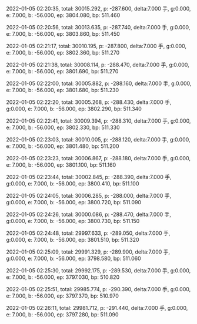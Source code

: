 2022-01-05 02:20:35, total: 30015.292, p: -287.600, delta:7.000 手, g:0.000, e: 7.000, b: -56.000, ep: 3804.080, bp: 511.460

2022-01-05 02:20:56, total: 30013.635, p: -287.740, delta:7.000 手, g:0.000, e: 7.000, b: -56.000, ep: 3803.860, bp: 511.450

2022-01-05 02:21:17, total: 30010.195, p: -287.800, delta:7.000 手, g:0.000, e: 7.000, b: -56.000, ep: 3802.360, bp: 511.270

2022-01-05 02:21:38, total: 30008.114, p: -288.470, delta:7.000 手, g:0.000, e: 7.000, b: -56.000, ep: 3801.690, bp: 511.270

2022-01-05 02:22:00, total: 30005.882, p: -288.160, delta:7.000 手, g:0.000, e: 7.000, b: -56.000, ep: 3801.680, bp: 511.230

2022-01-05 02:22:20, total: 30005.268, p: -288.430, delta:7.000 手, g:0.000, e: 7.000, b: -56.000, ep: 3802.290, bp: 511.340

2022-01-05 02:22:41, total: 30009.394, p: -288.310, delta:7.000 手, g:0.000, e: 7.000, b: -56.000, ep: 3802.330, bp: 511.330

2022-01-05 02:23:03, total: 30010.005, p: -288.120, delta:7.000 手, g:0.000, e: 7.000, b: -56.000, ep: 3801.480, bp: 511.200

2022-01-05 02:23:23, total: 30006.867, p: -288.180, delta:7.000 手, g:0.000, e: 7.000, b: -56.000, ep: 3801.100, bp: 511.160

2022-01-05 02:23:44, total: 30002.845, p: -288.390, delta:7.000 手, g:0.000, e: 7.000, b: -56.000, ep: 3800.410, bp: 511.100

2022-01-05 02:24:05, total: 30006.285, p: -288.000, delta:7.000 手, g:0.000, e: 7.000, b: -56.000, ep: 3800.720, bp: 511.090

2022-01-05 02:24:26, total: 30000.086, p: -288.470, delta:7.000 手, g:0.000, e: 7.000, b: -56.000, ep: 3800.730, bp: 511.150

2022-01-05 02:24:48, total: 29997.633, p: -289.050, delta:7.000 手, g:0.000, e: 7.000, b: -56.000, ep: 3801.510, bp: 511.320

2022-01-05 02:25:09, total: 29991.329, p: -289.900, delta:7.000 手, g:0.000, e: 7.000, b: -56.000, ep: 3798.580, bp: 511.060

2022-01-05 02:25:30, total: 29992.175, p: -289.530, delta:7.000 手, g:0.000, e: 7.000, b: -56.000, ep: 3797.030, bp: 510.820

2022-01-05 02:25:51, total: 29985.774, p: -290.390, delta:7.000 手, g:0.000, e: 7.000, b: -56.000, ep: 3797.370, bp: 510.970

2022-01-05 02:26:11, total: 29981.712, p: -291.440, delta:7.000 手, g:0.000, e: 7.000, b: -56.000, ep: 3797.280, bp: 511.090